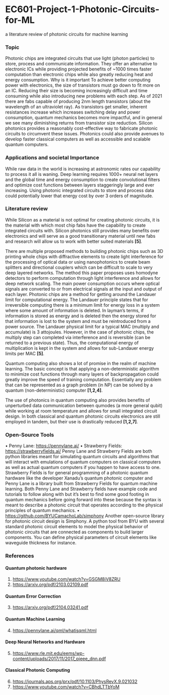 # EC601-Project-1-Photonic-Circuits-for-ML
a literature review of photonic circuits for machine learning

### **Topic**

Photonic chips are integrated circuits that use light (photon particles) to store, process and communicate information. They offer an alternative to electronic ICs while providing projected benefits of ~1000 times faster computation than electronic chips while also greatly reducing heat and energy consumption. 
Why is it important
To achieve better computing power with electronics, the size of transistors must go down to fit more on an IC. Reducing their size is becoming increasingly difficult and time consuming while also introducing new problems with each step. As of 2021 there are fabs capable of producing 2nm length transistors (about the wavelength of an ultraviolet ray). As transistors get smaller, inherent resistances increase which increases switching delay and power consumption, quantum mechanics becomes more impactful, and in general we see many diminishing returns from transistor size reduction. Silicon photonics provides a reasonably cost-effective way to fabricate photonic circuits to circumvent these issues. Photonics could also provide avenues to develop faster classical computers as well as accessible and scalable quantum computers.


### **Applications and societal Importance**

While raw data in the world is increasing at astronomic rates our capability to process it all is waning. Deep learning requires 1000+ neural net layers and the global time and energy consumption to create convolutional filters and optimize cost functions between layers staggeringly large and ever increasing. Using photonic integrated circuits to store and process data could potentially lower that energy cost by over 3 orders of magnitude.

### **Literature review**

While Silicon as a material is not optimal for creating photonic circuits, it is the material with which most chip fabs have the capability to create integrated circuits with. Silicon photonics still provides many benefits over electronics and will serve as a good transitionary material until new fabs and research will allow us to work with better suited materials **[5]**. 

There are multiple proposed methods to building photonic chips such as 3D printing whole chips with diffractive elements to create light interference for the processing of optical data or using nanophotonics to create beam splitters and directional couplers which can be difficult to scale to very deep layered networks. The method this paper proposes uses homodyne detectors to perform computation through light interference and allows for deep network scaling. The main power consumption occurs where optical signals are converted to or from electrical signals at the input and output of each layer. Photonic chips are a method for getting around the Landauer limit for computational energy. The Landauer principle states that for irreversible computing there is a minimum limit for energy loss in a system where some amount of information is deleted. In layman’s terms, if information is stored as energy and is deleted then the energy stored for that information is lost to the system and must be reintroduced from a power source. The Landauer physical limit for a typical MAC (multiply and accumulate) is 3 attojoules. However, in the case of photonic chips, the multiply step can completed via interference and is reversible (can be returned to a previous state). Thus, the computational energy of multiplication is kept in the system and allows for sub-Landauer energy limits per MAC **[5]**. 

Quantum computing also shows a lot of promise in the realm of machine learning. The basic concept is that applying a non-deterministic algorithm to minimize cost functions through many layers of backpropagation could greatly improve the speed of training computation. Essentially any problem that can be represented as a graph problem (in NP) can be solved by a quantum (non-deterministic) computer **[1,2,4]**.

The use of photonics in quantum computing also provides benefits of unperturbed data communication between qumodes (a more general qubit) while working at room temperature and allows for small integrated circuit design. In both classical and quantum photonic circuits electronics are still employed in tandem, but their use is drastically reduced **[1,2,7]**.

### **Open-Source Tools**

•	Penny Lane: https://pennylane.ai/ 
•	Strawberry Fields: https://strawberryfields.ai/ 
Penny Lane and Strawberry Fields are both python libraries meant for simulating quantum circuits and algorithms that will interact with emulations of quantum computers on classical computers as well as actual quantum computers if you happen to have access to one. Strawberry Fields is for general programming of a photonic quantum hardware like the developer Xanadu’s quantum photonic computer and Penny Lane is a library built from Strawberry Fields for quantum machine learning.
Both Penny Lane and Strawberry fields have example code and tutorials to follow along with but it’s best to find some good footing in quantum mechanics before going forward into these because the syntax is meant to describe a photonic circuit that operates according to the physical principles of quantum mechanics. 
•	https://github.com/BYUCamachoLab/simphony 
Another open-source library for photonic circuit design is Simphony. A python tool from BYU with several standard photonic circuit elements to model the physical behavior of photonic circuits that are connected as components to build larger components. You can define physical parameters of circuit elements like waveguide thickness for instance.
### **References**
#### **Quantum photonic hardware**

1.	https://www.youtube.com/watch?v=GSGM8iV8ZRU 
2.	https://arxiv.org/pdf/2103.02109.pdf 

#### **Quantum Error Correction**
3.	https://arxiv.org/pdf/2104.03241.pdf 

#### **Quantum Machine Learning**
4.	https://pennylane.ai/qml/whatisqml.html 

#### **Deep Neural Networks and Hardware**
5.	https://www.rle.mit.edu/eems/wp-content/uploads/2017/11/2017_pieee_dnn.pdf

#### **Classical Photonic Computing**
6.	https://journals.aps.org/prx/pdf/10.1103/PhysRevX.9.021032 
7.	https://www.youtube.com/watch?v=CBhdLTTbYoM 
